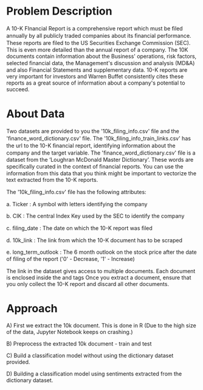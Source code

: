 # Problem Description
A 10-K FInancial Report is a comprehensive report which must be ﬁled annually by all publicly traded companies about its ﬁnancial performance. These reports are ﬁled to the US Securities Exchange Commission (SEC). This is even more detailed than the annual report of a company. The 10K documents contain information about the Business' operations, risk factors, selected ﬁnancial data, the Management's discussion and analysis (MD&A) and also Financial Statements and supplementary data. 10-K reports are very important for investors and Warren Buffet consistently cites these reports as a great source of information about a company's potential to succeed. 

# About Data
Two datasets are provided to you the '10k_ﬁling_info.csv' ﬁle and the 'ﬁnance_word_dictionary.csv' ﬁle. 
The '10k_ﬁling_info_train_links.csv' has the url to the 10-K ﬁnancial report, identifying information about the company and the target variable. 
The 'ﬁnance_word_dictionary.csv' ﬁle is a dataset from the ‘Loughran McDonald Master Dictionary’. These words are speciﬁcally curated in the context of ﬁnancial reports. You can use the information from this data that you think might be important to vectorize the text extracted from the 10-K reports. 

The '10k_ﬁling_info.csv' ﬁle has the following attributes:

a. Ticker : A symbol with letters identifying the company   

b. CIK : The central Index Key used by the SEC to identify the company  

c. ﬁling_date : The date on which the 10-K report was ﬁled  

d. 10k_link : The link from which the 10-K document has to be scraped   

e. long_term_outlook : The 6 month outlook on the stock price after the date of ﬁling of the report ('0' - Decrease, '1' - Increase)

The link in the dataset gives access to multiple documents. Each document is enclosed inside the <DOCUMENT> and </DOCUMENT> tags Once you extract a document, ensure that you only collect the 10-K report and discard all other documents.

# Approach
A) First we extract the 10k document. This is done in R (Due to the high size of the data, Jupyter Notebook keeps on crashing.)

B) Preprocess the extracted 10k document - train and test

C) Build a classification model without using the dictionary dataset provided.

D) Building a classification model using sentiments extracted from the dictionary dataset.
